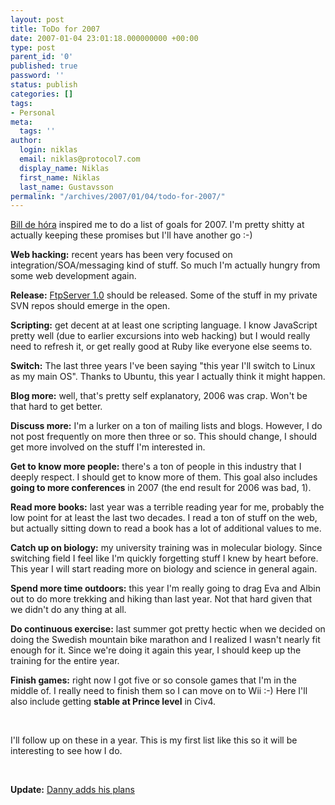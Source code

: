 ```yaml
---
layout: post
title: ToDo for 2007
date: 2007-01-04 23:01:18.000000000 +00:00
type: post
parent_id: '0'
published: true
password: ''
status: publish
categories: []
tags:
- Personal
meta:
  tags: ''
author:
  login: niklas
  email: niklas@protocol7.com
  display_name: Niklas
  first_name: Niklas
  last_name: Gustavsson
permalink: "/archives/2007/01/04/todo-for-2007/"
---
```

[Bill de hóra](http://www.dehora.net/journal/2007/01/activity_list_for_2007.html) inspired me to do a list of goals for 2007. I'm pretty shitty at actually keeping these promises but I'll have another go :-)

**Web hacking:** recent years has been very focused on integration/SOA/messaging kind of stuff. So much I'm actually hungry from some web development again.

**Release:** [FtpServer 1.0](http://cwiki.apache.org/FTPSERVER/) should be released. Some of the stuff in my private SVN repos should emerge in the open.

**Scripting:** get decent at at least one scripting language. I know JavaScript pretty well (due to earlier excursions into web hacking) but I would really need to refresh it, or get really good at Ruby like everyone else seems to.

**Switch:** The last three years I've been saying "this year I'll switch to Linux as my main OS". Thanks to Ubuntu, this year I actually think it might happen.

**Blog more:** well, that's pretty self explanatory, 2006 was crap. Won't be that hard to get better.

**Discuss more:** I'm a lurker on a ton of mailing lists and blogs. However, I do not post frequently on more then three or so. This should change, I should get more involved on the stuff I'm interested in.

**Get to know more people:** there's a ton of people in this industry that I deeply respect. I should get to know more of them. This goal also includes **going to more conferences** in 2007 (the end result for 2006 was bad, 1).

**Read more books:** last year was a terrible reading year for me, probably the low point for at least the last two decades. I read a ton of stuff on the web, but actually sitting down to read a book has a lot of additional values to me.

**Catch up on biology:** my university training was in molecular biology. Since switching field I feel like I'm quickly forgetting stuff I knew by heart before. This year I will start reading more on biology and science in general again.

**Spend more time outdoors:** this year I'm really going to drag Eva and Albin out to do more trekking and hiking than last year. Not that hard given that we didn't do any thing at all.

**Do continuous exercise:** last summer got pretty hectic when we decided on doing the Swedish mountain bike marathon and I realized I wasn't nearly fit enough for it. Since we're doing it again this year, I should keep up the training for the entire year.

**Finish games:** right now I got five or so console games that I'm in the middle of. I really need to finish them so I can move on to Wii :-) Here I'll also include getting **stable at Prince level** in Civ4.

&nbsp;

I'll follow up on these in a year. This is my first list like this so it will be interesting to see how I do.

&nbsp;

**Update:** [Danny adds his plans](http://dannyayers.com/2007/01/05/plans-for-2007)


